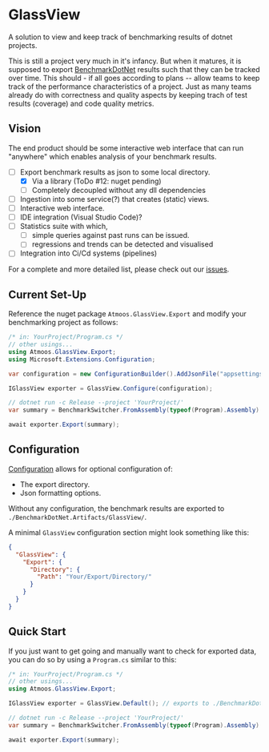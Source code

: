 # GlassView

A solution to view and keep track of benchmarking results of dotnet projects.

This is still a project very much in it's infancy. But when it matures, it is supposed to export [BenchmarkDotNet](https://github.com/dotnet/BenchmarkDotNet) results such that they can be tracked over time. This should - if all goes according to plans -- allow teams to keep track of the performance characteristics of a project. Just as many teams already do with correctness and quality aspects by keeping trach of test results (coverage) and code quality metrics.

## Vision

The end product should be some interactive web interface that can run "anywhere" which enables analysis of your benchmark results.

- [ ] Export benchmark results as json to some local directory.
  - [x] Via a library (ToDo #12: nuget pending)
  - [ ] Completely decoupled without any dll dependencies
- [ ] Ingestion into some service(?) that creates (static) views.
- [ ] Interactive web interface.
- [ ] IDE integration (Visual Studio Code)?
- [ ] Statistics suite with which,
  - [ ] simple queries against past runs can be issued.
  - [ ] regressions and trends can be detected and visualised
- [ ] Integration into Ci/Cd systems (pipelines)

For a complete and more detailed list, please check out our [issues](https://github.com/atmoos/GlassView/issues).

## Current Set-Up

Reference the nuget package `Atmoos.GlassView.Export` and modify your benchmarking project as follows:

```csharp
/* in: YourProject/Program.cs */
// other usings...
using Atmoos.GlassView.Export;
using Microsoft.Extensions.Configuration;

var configuration = new ConfigurationBuilder().AddJsonFile("appsettings.json").Build();

IGlassView exporter = GlassView.Configure(configuration);

// dotnet run -c Release --project 'YourProject/'
var summary = BenchmarkSwitcher.FromAssembly(typeof(Program).Assembly).Run(args);

await exporter.Export(summary);
```

## Configuration

[Configuration](https://github.com/atmoos/GlassView/blob/main/source/GlassView.Export/Configuration/Configuration.cs) allows for optional configuration of:

- The export directory.
- Json formatting options.

Without any configuration, the benchmark results are exported to `./BenchmarkDotNet.Artifacts/GlassView/`.

A minimal `GlassView` configuration section might look something like this:

```json
{
  "GlassView": {
    "Export": {
      "Directory": {
        "Path": "Your/Export/Directory/"
      }
    }
  }
}
```

## Quick Start

If you just want to get going and manually want to check for exported data, you can do so by using a `Program.cs` similar to this:

```csharp
/* in: YourProject/Program.cs */
// other usings...
using Atmoos.GlassView.Export;

IGlassView exporter = GlassView.Default(); // exports to ./BenchmarkDotNet.Artifacts/GlassView/

// dotnet run -c Release --project 'YourProject/'
var summary = BenchmarkSwitcher.FromAssembly(typeof(Program).Assembly).Run(args);

await exporter.Export(summary);
```
